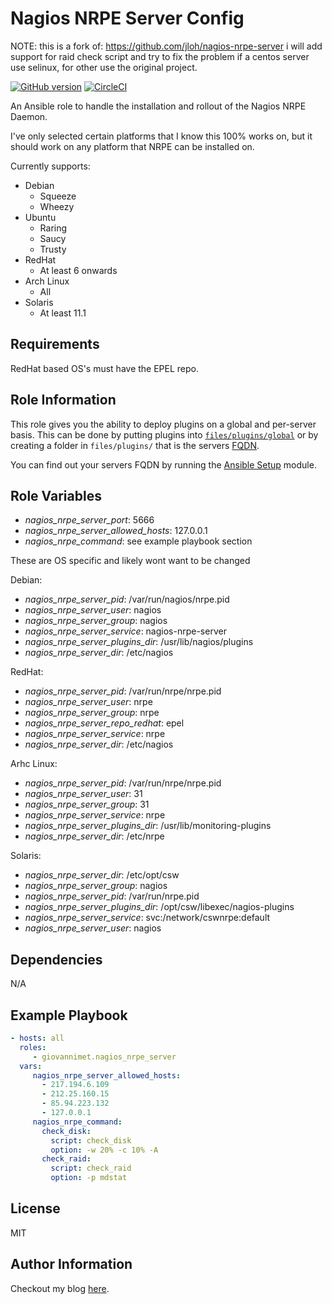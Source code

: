 Nagios NRPE Server Config
=========

NOTE: this is a fork of: https://github.com/jloh/nagios-nrpe-server i will add support for raid check script and try to fix the problem if a centos server use selinux, for other use the original project.

[![GitHub version](https://badge.fury.io/gh/jloh%2Fnagios-nrpe-server.svg)](http://badge.fury.io/gh/jloh%2Fnagios-nrpe-server) [![CircleCI](https://circleci.com/gh/jloh/nagios-nrpe-server.svg?style=svg)](https://circleci.com/gh/jloh/nagios-nrpe-server)

An Ansible role to handle the installation and rollout of the Nagios NRPE Daemon.

I've only selected certain platforms that I know this 100% works on, but it should work on any platform that NRPE can be installed on.

Currently supports:

 * Debian
   - Squeeze
   - Wheezy
 * Ubuntu
   - Raring
   - Saucy
   - Trusty
 * RedHat
   - At least 6 onwards
 * Arch Linux
   - All
 * Solaris
   - At least 11.1

Requirements
------------

RedHat based OS's must have the EPEL repo.

Role Information
--------------

This role gives you the ability to deploy plugins on a global and per-server basis. This can be done by putting plugins into [`files/plugins/global`](files/plugins/global) or by creating a folder in `files/plugins/` that is the servers [FQDN](http://en.wikipedia.org/wiki/Fully_qualified_domain_name).

You can find out your servers FQDN by running the [Ansible Setup](http://docs.ansible.com/setup_module.html) module.

Role Variables
--------------

  * *nagios_nrpe_server_port*: 5666
  * *nagios_nrpe_server_allowed_hosts*: 127.0.0.1
  * *nagios_nrpe_command*: see example playbook section

These are OS specific and likely wont want to be changed

Debian:

  * *nagios_nrpe_server_pid*: /var/run/nagios/nrpe.pid
  * *nagios_nrpe_server_user*: nagios
  * *nagios_nrpe_server_group*: nagios
  * *nagios_nrpe_server_service*: nagios-nrpe-server
  * *nagios_nrpe_server_plugins_dir*: /usr/lib/nagios/plugins
  * *nagios_nrpe_server_dir*: /etc/nagios

RedHat:

  * *nagios_nrpe_server_pid*: /var/run/nrpe/nrpe.pid
  * *nagios_nrpe_server_user*: nrpe
  * *nagios_nrpe_server_group*: nrpe
  * *nagios_nrpe_server_repo_redhat*: epel
  * *nagios_nrpe_server_service*: nrpe
  * *nagios_nrpe_server_dir*: /etc/nagios

Arhc Linux:
  * *nagios_nrpe_server_pid*: /var/run/nrpe/nrpe.pid
  * *nagios_nrpe_server_user*: 31
  * *nagios_nrpe_server_group*: 31
  * *nagios_nrpe_server_service*: nrpe
  * *nagios_nrpe_server_plugins_dir*: /usr/lib/monitoring-plugins
  * *nagios_nrpe_server_dir*: /etc/nrpe

Solaris:
  * *nagios_nrpe_server_dir*: /etc/opt/csw
  * *nagios_nrpe_server_group*: nagios
  * *nagios_nrpe_server_pid*: /var/run/nrpe.pid
  * *nagios_nrpe_server_plugins_dir*: /opt/csw/libexec/nagios-plugins
  * *nagios_nrpe_server_service*: svc:/network/cswnrpe:default
  * *nagios_nrpe_server_user*: nagios

Dependencies
------------

N/A

Example Playbook
----------------

```yaml
- hosts: all
  roles:
     - giovannimet.nagios_nrpe_server
  vars:
     nagios_nrpe_server_allowed_hosts:
       - 217.194.6.109
       - 212.25.160.15
       - 85.94.223.132
       - 127.0.0.1
     nagios_nrpe_command:
       check_disk:
         script: check_disk
         option: -w 20% -c 10% -A
       check_raid:
         script: check_raid
         option: -p mdstat
```

License
-------

MIT

Author Information
------------------

Checkout my blog [here](http://blog.jloh.co).
